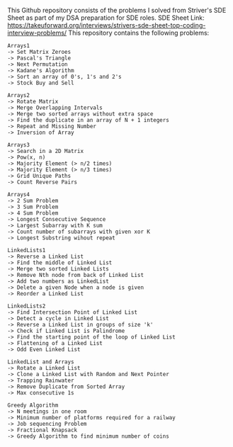 This Github repository consists of the problems I solved from Striver's SDE Sheet as part of my DSA preparation for SDE roles.
SDE Sheet Link: https://takeuforward.org/interviews/strivers-sde-sheet-top-coding-interview-problems/
This repository contains the following problems:

    Arrays1
    -> Set Matrix Zeroes
    -> Pascal's Triangle
    -> Next Permutation
    -> Kadane's Algorithm
    -> Sort an array of 0's, 1's and 2's
    -> Stock Buy and Sell

    Arrays2
    -> Rotate Matrix
    -> Merge Overlapping Intervals
    -> Merge two sorted arrays without extra space
    -> Find the duplicate in an array of N + 1 integers
    -> Repeat and Missing Number
    -> Inversion of Array

    Arrays3
    -> Search in a 2D Matrix
    -> Pow(x, n)
    -> Majority Element (> n/2 times)
    -> Majority Element (> n/3 times)
    -> Grid Unique Paths
    -> Count Reverse Pairs

    Arrays4
    -> 2 Sum Problem
    -> 3 Sum Problem
    -> 4 Sum Problem
    -> Longest Consecutive Sequence
    -> Largest Subarray with K sum
    -> Count number of subarrays with given xor K
    -> Longest Substring wihout repeat

    LinkedLists1
    -> Reverse a Linked List
    -> Find the middle of Linked List
    -> Merge two sorted Linked Lists
    -> Remove Nth node from back of Linked List
    -> Add two numbers as LinkedList
    -> Delete a given Node when a node is given
    -> Reorder a Linked List

    LinkedLists2
    -> Find Intersection Point of Linked List
    -> Detect a cycle in Linked List
    -> Reverse a Linked List in groups of size 'k'
    -> Check if Linked List is Palindrome
    -> Find the starting point of the loop of Linked List
    -> Flattening of a Linked List
    -> Odd Even Linked List

    LinkedList and Arrays
    -> Rotate a Linked List
    -> Clone a Linked List with Random and Next Pointer
    -> Trapping Rainwater
    -> Remove Duplicate from Sorted Array
    -> Max consecutive 1s

    Greedy Algorithm
    -> N meetings in one room
    -> Minimum number of platforms required for a railway
    -> Job sequencing Problem
    -> Fractional Knapsack
    -> Greedy Algorithm to find minimum number of coins

